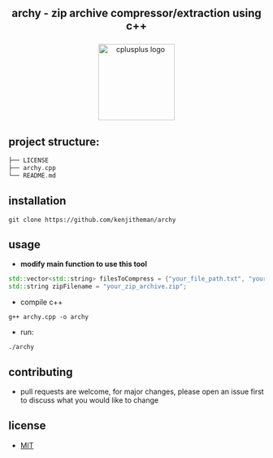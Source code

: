 <h2 align="center">archy - zip archive compressor/extraction using c++</h2>

###

<div align="center">
  <img src="https://cdn.jsdelivr.net/gh/devicons/devicon/icons/cplusplus/cplusplus-original.svg" height="150" alt="cplusplus logo"  />
</div>

###

## project structure:

```rust
├── LICENSE
├── archy.cpp
└── README.md
```

## installation

```shell
git clone https://github.com/kenjitheman/archy
```

## usage

- **modify main function to use this tool**

```c++
std::vector<std::string> filesToCompress = {"your_file_path.txt", "your_file_path_1.txt"}; // can be any number of files
std::string zipFilename = "your_zip_archive.zip";
```

- compile c++

```shell
g++ archy.cpp -o archy
```

- run:

```shell
./archy
```

## contributing

- pull requests are welcome, for major changes, please open an issue first to
  discuss what you would like to change

## license

- [MIT](https://choosealicense.com/licenses/mit/)
